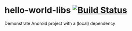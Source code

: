 hello-world-libs [![Build Status](https://travis-ci.org/Pozo/hello-world-libs.svg?branch=master)](https://travis-ci.org/Pozo/hello-world-libs)
================
Demonstrate Android project with a (local) dependency
